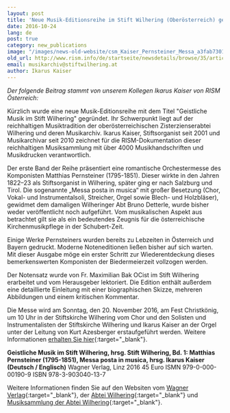 ```yaml
---
layout: post
title: 'Neue Musik-Editionsreihe im Stift Wilhering (Oberösterreich) gegründet: Matthias Pernsteiner, Messa posta in musica, hrsg. von Ikarus Kaiser'
date: 2016-10-24
lang: de
post: true
category: new_publications
image: "/images/news-old-website/csm_Kaiser_Pernsteiner_Messa_a3fab7301d.png"
old_url: http://www.rism.info/de/startseite/newsdetails/browse/35/article/64/new-music-edition-series-founded-at-wilhering-abbey-in-upper-austria-matthias-pernsteiner-missa-po.html
email: musikarchiv@stiftwilhering.at
author: Ikarus Kaiser
---
```


_Der folgende Beitrag stammt von unserem Kollegen Ikarus Kaiser von RISM Österreich:_

Kürzlich wurde eine neue Musik-Editionsreihe mit dem Titel "Geistliche Musik im Stift Wilhering" gegründet. Ihr Schwerpunkt liegt auf der reichhaltigen Musiktradition der oberösterreichischen Zisterzienserabtei Wilhering und deren Musikarchiv. Ikarus Kaiser, Stiftsorganist seit 2001 und Musikarchivar seit 2010 zeichnet für die RISM-Dokumentation dieser reichhaltigen Musiksammlung mit über 4000 Musikhandschriften und Musikdrucken verantwortlich.

Der erste Band der Reihe präsentiert eine romantische Orchestermesse des Komponisten Matthias Pernsteiner (1795-1851). Dieser wirkte in den Jahren 1822–23 als Stiftsorganist in Wilhering, später ging er nach Salzburg und Tirol. Die sogenannte „Messa posta in musica“ mit großer Besetzung (Chor, Vokal- und Instrumentalsoli, Streicher, Orgel sowie Blech- und Holzbläser), gewidmet dem damaligen Wilheringer Abt Bruno Detterle, wurde bisher weder veröffentlicht noch aufgeführt. Vom musikalischen Aspekt aus betrachtet gilt sie als ein bedeutendes Zeugnis für die österreichische Kirchenmusikpflege in der Schubert-Zeit.

Einige Werke Pernsteiners wurden bereits zu Lebzeiten in Österreich und Bayern gedruckt. Moderne Noteneditionen ließen bisher auf sich warten. Mit dieser Ausgabe möge ein erster Schritt zur Wiederentdeckung dieses bemerkenswerten Komponisten der Biedermeierzeit vollzogen werden.

Der Notensatz wurde von Fr. Maximilian Bak OCist im Stift Wilhering erarbeitet und vom Herausgeber lektoriert. Die Edition enthält außerdem eine detaillierte Einleitung mit einer biographischen Skizze, mehreren Abbildungen und einem kritischen Kommentar.

Die Messe wird am Sonntag, den 20. November 2016, am Fest Christkönig, um 10 Uhr in der Stiftskirche Wilhering vom Chor und den Solisten und Instrumentalisten der Stiftskirche Wilhering und Ikarus Kaiser an der Orgel unter der Leitung von Kurt Azesberger erstaufgeführt werden. Weitere Informationen [erhalten Sie hier](http://stiftwilhering.at/termine/stift-wilhering-christkoenigssonntag-hochamt/){:target="_blank"}.

**Geistliche Musik im Stift Wilhering, hrsg. Stift Wilhering, Bd. 1:
Matthias Pernsteiner (1795-1851), Messa posta in musica, hrsg. Ikarus Kaiser (Deutsch / Englisch)**
Wagner Verlag, Linz 2016
45 Euro
ISMN 979-0-000-00190-9
ISBN 978-3-903040-13-7

Weitere Informationen finden Sie auf den Websiten vom [Wagner Verlag](http://www.wagnerverlag.at/content/?product=matthias-pernsteiner-1795-1851-messa-posta-in-musica){:target="_blank"}, der [Abtei Wilhering](http://stiftwilhering.at/termine/stift-wilhering-christkoenigssonntag-hochamt/){:target="_blank"} und [Musiksammlung der Abtei Wilhering](https://opac.rism.info/metaopac/search?View=rism&View=rism&siglum=A-WIL){:target="_blank"}.